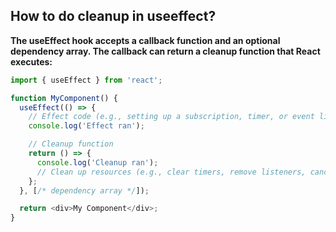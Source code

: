 ## How to do cleanup in useeffect?

**The **useEffect** hook accepts a callback function and an optional dependency array. The callback can return a cleanup function that React executes:**


```javascript
import { useEffect } from 'react';

function MyComponent() {
  useEffect(() => {
    // Effect code (e.g., setting up a subscription, timer, or event listener)
    console.log('Effect ran');

    // Cleanup function
    return () => {
      console.log('Cleanup ran');
      // Clean up resources (e.g., clear timers, remove listeners, cancel subscriptions)
    };
  }, [/* dependency array */]);

  return <div>My Component</div>;
}
```
